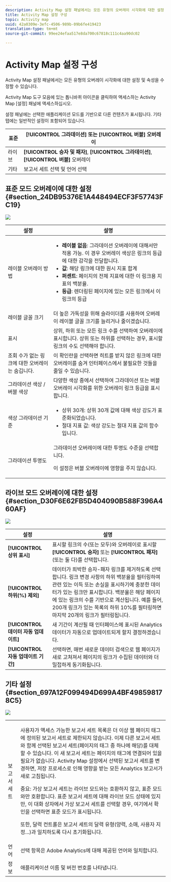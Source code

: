 ```yaml
---
description: Activity Map 설정 패널에서는 모든 유형의 오버레이 시각화에 대한 설정 및 속성을 수정할 수 있습니다.
title: Activity Map 설정 구성
topic: Activity map
uuid: 42a0309e-3efc-4506-989b-09b6fe419423
translation-type: tm+mt
source-git-commit: 99ee24efaa517e8da700c67818c111c4aa90dc02

---
```



# Activity Map 설정 구성

Activity Map 설정 패널에서는 모든 유형의 오버레이 시각화에 대한 설정 및 속성을 수정할 수 있습니다.

Activity Map 도구 모음에 있는 톱니바퀴 아이콘을 클릭하여 액세스하는 Activity Map [설정] 패널에 액세스하십시오.

설정 패널에는 선택한 애플리케이션 모드를 기반으로 다른 컨텐츠가 표시됩니다. 기타 탭에는 일반적인 설정이 포함되어 있습니다.

| 표준 | **[!UICONTROL 그라데이션]** 또는 **[!UICONTROL 버블]** 오버레이 |
|---|---|
| 라이브 | **[!UICONTROL 승자 및 패자]**, **[!UICONTROL 그라데이션]**, **[!UICONTROL 버블]** 오버레이 |
| 기타 | 보고서 세트 선택 및 언어 선택 |

## 표준 모드 오버레이에 대한 설정 {#section_24DB95376E1A448494ECF3F57743FC19}

![](assets/settings_standard.png)

<table id="table_0244107DE6D142F2A1DA4882E0ED9826"> 
 <thead> 
  <tr> 
   <th colname="col2" class="entry"> 설정 </th> 
   <th colname="col3" class="entry"> 설명 </th> 
  </tr> 
 </thead>
 <tbody> 
  <tr> 
   <td colname="col2"> <span class="uicontrol"> 레이블 오버레이 방법</span> </td> 
   <td colname="col3"> 
    <ul id="ul_13AD02789F2D4904A35215A8FA230F3E"> 
     <li id="li_8DB71636D2074C69B0D94D3FB0CAFE28"> <b>레이블 없음</b>: 그라데이션 오버레이에 대해서만 적용 가능. 이 경우 오버레이 색상은 링크의 등급에 대한 감각을 전달합니다. </li> 
     <li id="li_39C98D7EA9514C1D8731B9D21C0E73A6"> <b>값</b>: 해당 링크에 대한 원시 지표 합계 </li> 
     <li id="li_A5F583E45BCD4F2399398F9DCC7FE382"> <b>퍼센트</b>: 페이지의 전체 지표에 대한 이 링크용 지표의 백분율. </li> 
     <li id="li_E4BF7D3B863E4B6C8E737CF29ADA9D67"> <b>등급</b>: 렌더링된 페이지에 있는 모든 링크에서 이 링크의 등급 </li> 
    </ul> </td> 
  </tr> 
  <tr> 
   <td colname="col2"> <span class="uicontrol"> 레이블 글꼴 크기</span> </td> 
   <td colname="col3"> 더 높은 가독성을 위해 슬라이더를 사용하여 오버레이 레이블 글꼴 크기를 늘리거나 줄이겠습니다. </td> 
  </tr> 
  <tr> 
   <td colname="col2"> <span class="uicontrol"> 표시</span> </td> 
   <td colname="col3"><span class="uicontrol">상위</span>, <span class="uicontrol">하위</span> 또는 <span class="uicontrol">모든 링크 수</span>를 선택하여 오버레이에 표시합니다. 상위 또는 하위를 선택하는 경우, 표시할 링크의 수도 선택해야 합니다. </td> 
  </tr> 
  <tr> 
   <td colname="col2"> <span class="uicontrol"> 조회 수가 없는 링크에 대한 오버레이는 숨깁니다.</span> </td> 
   <td colname="col3"> 이 확인란을 선택하면 히트를 받지 않은 링크에 대한 오버레이를 숨겨 인터페이스에서 불필요한 것들을 줄일 수 있습니다. </td> 
  </tr> 
  <tr> 
   <td colname="col2"> <span class="uicontrol"> 그라데이션 색상 / 버블 색상</span> </td> 
   <td colname="col3">다양한 색상 중에서 선택하여 <span class="uicontrol">그라데이션</span> 또는 <span class="uicontrol">버블</span> 오버레이 시각화를 위한 오버레이 링크 등급을 표시합니다. </td> 
  </tr> 
  <tr> 
   <td colname="col2"> <span class="uicontrol"> 색상 그라데이션 기준</span> </td> 
   <td colname="col3"> 
    <ul id="ul_1B5C2A44A9EB465D8B8E9AD91AF79D69"> 
     <li id="li_C983CB68B90B492BB0774254292B5961"> <span class="uicontrol"> 상위 30개</span>: 상위 30개 값에 대해 색상 강도가 표준화되었습니다. </li> 
     <li id="li_1E83431C8C734AB0BC82B5A66AED1189"> <span class="uicontrol"> 절대 지표 값</span>: 색상 강도는 절대 지표 값의 함수입니다. </li> 
    </ul> </td> 
  </tr> 
  <tr> 
   <td colname="col2"> <span class="uicontrol"> 그라데이션 투명도</span> </td> 
   <td colname="col3">그라데이션 오버레이에 대한 투명도 수준을 선택합니다. <p>이 설정은 버블 오버레이에 영향을 주지 않습니다. </p> </td> 
  </tr> 
 </tbody> 
</table>

## 라이브 모드 오버레이에 대한 설정 {#section_D30F6E62FB5D404090B588F396A460AF}

![](assets/settings_live.png)

| 설정 | 설명 |
|---|---|
| **[!UICONTROL 상위 표시]** | 표시할 링크의 수(또는 모두)와 오버레이로 표시할 **[!UICONTROL 승자]** 또는 **[!UICONTROL 패자]**(또는 둘 다)를 선택합니다. |
| **[!UICONTROL 하위(%) 제외]** | 데이터가 희박한 승자-패자 링크를 제거하도록 선택합니다. 링크 변경 사항의 하위 백분율을 필터링하여 관련 있는 이득 또는 손실을 표시하기에 충분한 데이터가 있는 링크만 표시합니다. 백분율은 해당 페이지에 있는 링크의 수를 기반으로 계산됩니다. 예를 들어, 200개 링크가 있는 목록의 하위 10%를 필터링하면 마지막 20개의 링크가 필터링됩니다. |
| **[!UICONTROL 데이터 자동 업데이트]** | 새 기간이 계산될 때 인터페이스에 표시된 Analytics 데이터가 자동으로 업데이트되게 할지 결정하겠습니다. |
| **[!UICONTROL 자동 업데이트 기간]** | 선택하면, 매번 새로운 데이터 검색으로 웹 페이지가 새로 고쳐져서 페이지의 링크가 수집된 데이터와 더 밀접하게 동기화됩니다. |

## 기타 설정 {#section_697A12F099494D699A4BF498598178C5}

![](assets/settings_other.png)

<table id="table_0F560236F8844FA0928CBB9C50D5ABEF"> 
 <tbody> 
  <tr> 
   <td colname="col1"> 보고서 세트 </td> 
   <td colname="col2"> <p>사용자가 액세스 가능한 보고서 세트 목록은 더 이상 웹 페이지 태그에 정의된 보고서 세트로 제한되지 않습니다. 이제 다른 보고서 세트와 함께 선택된 보고서 세트(페이지의 태그 중 하나에 해당)를 대체할 수 있습니다. 이 새 보고서 세트는 페이지의 태그에 연결되어 있을 필요가 없습니다. Activity Map 설정에서 선택된 보고서 세트를 변경하면, <span class="uicontrol">저장</span> 프로세스로 인해 영향을 받는 모든 Analytics 보고서가 새로 고침됩니다. </p> <p> <p>중요: 가상 보고서 세트는 라이브 모드와는 호환하지 않고, 표준 모드와만 호환합니다. 표준 보고서 세트에 대해 라이브 모드 상태에 있지만, 이 대화 상자에서 가상 보고서 세트를 선택할 경우, 여기에서 <span class="uicontrol">확인</span>을 선택하면 표준 모드가 표시됩니다. </p> </p> <p>또한, 달력 컨트롤은 보고서 세트의 달력 유형(양력, 소매, 사용자 지정...)과 일치하도록 다시 초기화됩니다. </p> </td> 
  </tr> 
  <tr> 
   <td colname="col1"> 언어 </td> 
   <td colname="col2"> 선택 항목은 Adobe Analytics에 대해 제공된 언어와 일치합니다. </td> 
  </tr> 
  <tr> 
   <td colname="col1"> 정보 </td> 
   <td colname="col2"> 애플리케이션 이름 및 버전 번호를 나타냅니다. </td> 
  </tr> 
 </tbody> 
</table>

